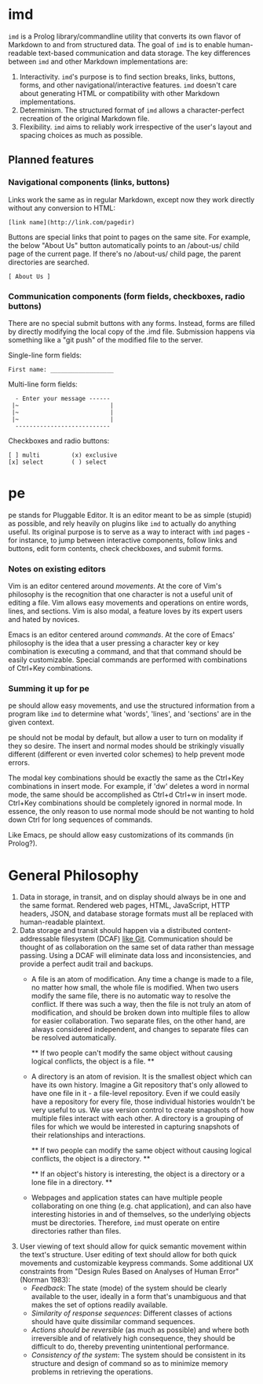 imd
===

`imd` is a Prolog library/commandline utility that converts its own flavor of Markdown to and from structured data.
The goal of `imd` is to enable human-readable text-based communication and data storage. The key differences between `imd`
and other Markdown implementations are:

1.  Interactivity. `imd`'s purpose is to find section breaks, links, buttons, forms, and other navigational/interactive
    features. `imd` doesn't care about generating HTML or compatibility with other Markdown implementations.
2.  Determinism. The structured format of `imd` allows a character-perfect recreation of the original Markdown file.
3.  Flexibility. `imd` aims to reliably work irrespective of the user's layout and spacing choices as much as possible.


Planned features
----------------

### Navigational components (links, buttons)

Links work the same as in regular Markdown, except now they work directly without any conversion to HTML:

    [link name](http://link.com/pagedir)


Buttons are special links that point to pages on the same site. For example, the below "About Us" button automatically
points to an /about-us/ child page of the current page. If there's no /about-us/ child page, the parent directories are
searched.

    [ About Us ]


### Communication components (form fields, checkboxes, radio buttons)

There are no special submit buttons with any forms. Instead, forms are filled by directly modifying the local copy of
the .imd file. Submission happens via something like a "git push" of the modified file to the server.


Single-line form fields:

    First name: __________________


Multi-line form fields:


      - Enter your message ------
     |~                          |
     |~                          |
     |~                          |
      ---------------------------


Checkboxes and radio buttons:

    [ ] multi         (x) exclusive
    [x] select        ( ) select



pe
==

pe stands for Pluggable Editor. It is an editor meant to be as simple (stupid) as possible, and rely heavily on
plugins like `imd` to actually do anything useful. Its original purpose is to serve as a way to interact with `imd`
pages - for instance, to jump between interactive components, follow links and buttons, edit form contents,
check checkboxes, and submit forms.

### Notes on existing editors

Vim is an editor centered around _movements_. At the core of Vim's philosophy is the recognition that one character
is not a useful unit of editing a file. Vim allows easy movements and operations on entire words, lines, and sections.
Vim is also modal, a feature loves by its expert users and hated by novices. 

Emacs is an editor centered around _commands_. At the core of Emacs' philosophy is the idea that a user pressing a
character key or key combination is executing a command, and that that command should be easily customizable.
Special commands are performed with combinations of Ctrl+Key combinations.


### Summing it up for pe

pe should allow easy movements, and use the structured information from a program like `imd` to determine what
'words', 'lines', and 'sections' are in the given context.

pe should not be modal by default, but allow a user to turn on modality if they so desire. The insert and normal modes
should be strikingly visually different (different or even inverted color schemes) to help prevent mode errors.

The modal key combinations should be exactly the same as the Ctrl+Key combinations in insert mode. For example, if
'dw' deletes a word in normal mode, the same should be accomplished as Ctrl+d Ctrl+w in insert mode. Ctrl+Key
combinations should be completely ignored in normal mode. In essence, the only reason to use normal mode should be 
not wanting to hold down Ctrl for long sequences of commands.

Like Emacs, pe should allow easy customizations of its commands (in Prolog?).



General Philosophy
==================

1.  Data in storage, in transit, and on display should always be in one and the same format. Rendered web pages, HTML,
    JavaScript, HTTP headers, JSON, and database storage formats must all be replaced with human-readable plaintext.
2.  Data storage and transit should happen via a distributed content-addressable filesystem (DCAF)
    [like Git](https://git-scm.com/book/en/v2/Git-Internals-Plumbing-and-Porcelain).
    Communication should be thought of as collaboration on the same set of data rather than message passing.
    Using a DCAF will eliminate data loss and inconsistencies, and provide a perfect audit trail and backups.
    - A file is an atom of modification. Any time a change is made to a file, no matter how small, the whole file
      is modified. When two users modify the same file, there is no automatic way to resolve the conflict.
      If there was such a way, then the file is not truly an atom of modification, and should be broken down into
      multiple files to allow for easier collaboration. Two separate files, on the other hand, are always
      considered independent, and changes to separate files can be resolved automatically.

      ** If two people can't modify the same object without causing logical conflicts, the object is a file. **

    - A directory is an atom of revision. It is the smallest object which can have its own history.
      Imagine a Git repository that's only allowed to have one file in it - a file-level repository. Even if we
      could easily have a repository for every file, those individual histories wouldn't be very useful to us.
      We use version control to create snapshots of how multiple files interact with each other. A directory is
      a grouping of files for which we would be interested in capturing snapshots of their relationships and
      interactions.

      ** If two people can modify the same object without causing logical conflicts, the object is a directory. **

      ** If an object's history is interesting, the object is a directory or a lone file in a directory. **

    - Webpages and application states can have multiple people collaborating on one thing (e.g. chat application),
      and can also have interesting histories in and of themselves, so the underlying objects must be directories.
      Therefore, `imd` must operate on entire directories rather than files.
3.  User viewing of text should allow for quick semantic movement within the text's structure. User editing of text
    should allow for both quick movements and customizable keypress commands. Some additional UX constraints from
    "Design Rules Based on Analyses of Human Error" (Norman 1983):
    - *Feedback*: The state (mode) of the system should be clearly available to the user, ideally in a form that's
      unambiguous and that makes the set of options readily available.
    - *Similarity of response sequences*: Different classes of actions should have quite dissimilar command sequences.
    - *Actions should be reversible* (as much as possible) and where both irreversible and of relatively high
      consequence, they should be difficult to do, thereby preventing unintentional performance.
    - *Consistency of the system*: The system should be consistent in its structure and design of command so as to
      minimize memory problems in retrieving the operations.
